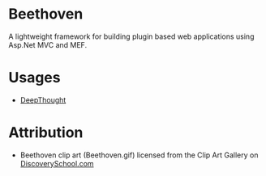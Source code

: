 # Beethoven
A lightweight framework for building plugin based web applications using Asp.Net MVC and MEF.


# Usages
* [DeepThought](https://github.com/spartanbeg/DeepThought)

# Attribution
* Beethoven  clip art (Beethoven.gif) licensed from the Clip Art Gallery on [DiscoverySchool.com](DiscoverySchool.com)
